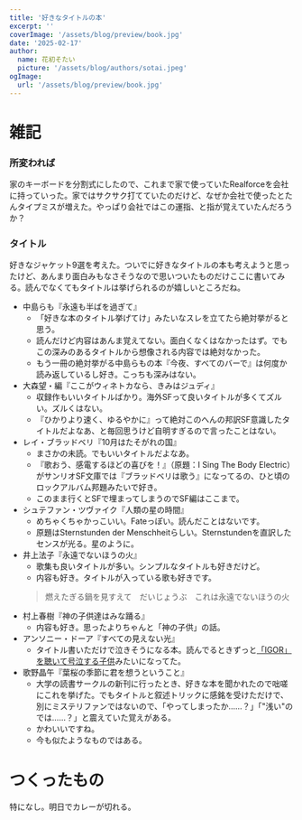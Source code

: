 ```yaml
---
title: '好きなタイトルの本'
excerpt: ''
coverImage: '/assets/blog/preview/book.jpg'
date: '2025-02-17'
author:
  name: 花初そたい
  picture: '/assets/blog/authors/sotai.jpeg'
ogImage:
  url: '/assets/blog/preview/book.jpg'
---
```

# 雑記
### 所変われば
家のキーボードを分割式にしたので、これまで家で使っていたRealforceを会社に持っていった。家ではサクサク打てていたのだけど、なぜか会社で使ったとたんタイプミスが増えた。やっぱり会社ではこの運指、と指が覚えていたんだろうか？

### タイトル
好きなジャケット9選を考えた。ついでに好きなタイトルの本も考えようと思ったけど、あんまり面白みもなさそうなので思いついたものだけここに書いてみる。読んでなくてもタイトルは挙げられるのが嬉しいところだね。

- 中島らも『永遠も半ばを過ぎて』
  - 「好きな本のタイトル挙げてけ」みたいなスレを立てたら絶対挙がると思う。
  - 読んだけど内容はあんま覚えてない。面白くなくはなかったはず。でもこの深みのあるタイトルから想像される内容では絶対なかった。
  - もう一冊の絶対挙がる中島らもの本『今夜、すべてのバーで』は何度か読み返しているし好き。こっちも深みはない。
- 大森望・編『ここがウィネトカなら、きみはジュディ』
  - 収録作もいいタイトルばかり。海外SFって良いタイトルが多くてズルい。ズルくはない。
  - 『ひかりより速く、ゆるやかに』って絶対このへんの邦訳SF意識したタイトルだよなあ、と毎回思うけど自明すぎるので言ったことはない。
- レイ・ブラッドベリ『10月はたそがれの国』
  - まさかの未読。でもいいタイトルだよなあ。
  - 『歌おう、感電するほどの喜びを！』（原題：I Sing The Body Electric）がサンリオSF文庫では『ブラッドベリは歌う』になってるの、ひと頃のロックアルバム邦題みたいで好き。
  - このまま行くとSFで埋まってしまうのでSF編はここまで。
- シュテファン・ツヴァイク『人類の星の時間』
  - めちゃくちゃかっこいい。Fateっぽい。読んだことはないです。
  - 原題はSternstunden der Menschheitらしい。Sternstundenを直訳したセンスが光る。星のように。
- 井上法子『永遠でないほうの火』
  - 歌集も良いタイトルが多い。シンプルなタイトルも好きだけど。
  - 内容も好き。タイトルが入っている歌も好きです。
  > 燃えたぎる鍋を見すえて　だいじょうぶ　これは永遠でないほうの火
- 村上春樹『神の子供達はみな踊る』
  - 内容も好き。思ったよりちゃんと「神の子供」の話。
- アンソニー・ドーア『すべての見えない光』
  - タイトル書いただけで泣きそうになる本。読んでるときずっと[「IGOR」を聴いて号泣する子供](https://youtu.be/iRyGZQY05MA?si=MIae7wTGOyPiIW0U&t=470)みたいになってた。
- 歌野晶午『葉桜の季節に君を想うということ』
  - 大学の読書サークルの新刊に行ったとき、好きな本を聞かれたので咄嗟にこれを挙げた。でもタイトルと叙述トリックに感銘を受けただけで、別にミステリファンではないので、「やってしまったか……？」「"浅い"のでは……？」と震えていた覚えがある。
  - かわいいですね。
  - 今も似たようなものではある。

# つくったもの
特になし。明日でカレーが切れる。
